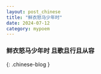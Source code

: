 ```yaml
---
layout: post_chinese
title: "鲜衣怒马少年时"
date: 2024-07-12
category: mypoem
---
```


### 鲜衣怒马少年时 且歌且行且从容
{: .chinese-blog } 

